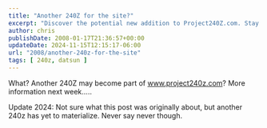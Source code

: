 ```yaml
---
title: "Another 240Z for the site?"
excerpt: "Discover the potential new addition to Project240Z.com. Stay tuned for exciting updates next week! Update, no a new 240z didn't arrive"
author: chris
publishDate: 2008-01-17T21:36:57+00:00
updateDate: 2024-11-15T12:15:17-06:00
url: "2008/another-240z-for-the-site"
tags: [ 240z, datsun ]
---
```


What? Another 240Z may become part of www.project240z.com? More information next week.....

Update 2024: Not sure what this post was originally about, but another 240z has yet to materialize. Never say never though.

